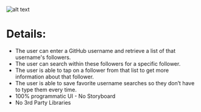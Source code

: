 ![alt text](https://github.com/olorium/GHFollowers/ghfollowers.png?raw=true)
# Details:

- The user can enter a GitHub username and retrieve a list of that username's followers.
- The user can search within these followers for a specific follower.
- The user is able to tap on a follower from that list to get more information about that follower. 
- The user is able to save favorite username searches so they don’t have to type them every time.
- 100% programmatic UI - No Storyboard
- No 3rd Party Libraries
